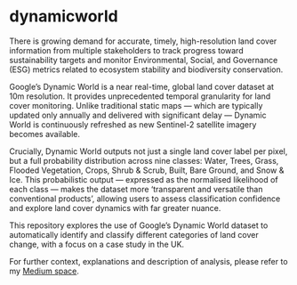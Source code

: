 # dynamicworld

There is growing demand for accurate, timely, high-resolution land cover information from multiple stakeholders to track progress toward sustainability targets and monitor Environmental, Social, and Governance (ESG) metrics related to ecosystem stability and biodiversity conservation. 

Google’s Dynamic World is a near real-time, global land cover dataset at 10m resolution. It provides unprecedented temporal granularity for land cover monitoring. Unlike traditional static maps — which are typically updated only annually and delivered with significant delay — Dynamic World is continuously refreshed as new Sentinel-2 satellite imagery becomes available.

Crucially, Dynamic World outputs not just a single land cover label per pixel, but a full probability distribution across nine classes: Water, Trees, Grass, Flooded Vegetation, Crops, Shrub & Scrub, Built, Bare Ground, and Snow & Ice. This probabilistic output — expressed as the normalised likelihood of each class — makes the dataset more ‘transparent and versatile than conventional products’, allowing users to assess classification confidence and explore land cover dynamics with far greater nuance.

This repository explores the use of Google’s Dynamic World dataset to automatically identify and classify different categories of land cover change, with a focus on a case study in the UK.

For further context, explanations and description of analysis, please refer to my [Medium space](https://medium.com/@c.r.williams0109). 
